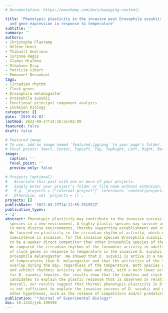```yaml
---
# Documentation: https://wowchemy.com/docs/managing-content/

title: 'Phenotypic plasticity in the invasive pest Drosophila suzukii: Activity rhythms
  and gene expression in response to temperature'
subtitle: ''
summary: ''
authors:
- Christophe Plantamp
- Hélène Henri
- Thibault Andrieux
- Corinne Régis
- Gladys Mialdea
- Stéphane Dray
- Patricia Gibert
- Emmanuel Desouhant
tags:
- Circadian rhythm
- Clock genes
- Drosophila melanogaster
- Drosophila suzukii
- Functional principal component analysis
- Invasion biology
categories: []
date: '2019-01-01'
lastmod: 2022-09-27T14:50:51+02:00
featured: false
draft: false

# Featured image
# To use, add an image named `featured.jpg/png` to your page's folder.
# Focal points: Smart, Center, TopLeft, Top, TopRight, Left, Right, BottomLeft, Bottom, BottomRight.
image:
  caption: ''
  focal_point: ''
  preview_only: false

# Projects (optional).
#   Associate this post with one or more of your projects.
#   Simply enter your project's folder or file name without extension.
#   E.g. `projects = ["internal-project"]` references `content/project/deep-learning/index.md`.
#   Otherwise, set `projects = []`.
projects: []
publishDate: '2022-09-27T14:12:55.931552Z'
publication_types:
- '2'
abstract: Phenotypic plasticity may contribute to the invasive success of an alien
  species in a new environment. A highly plastic species may survive and reproduce
  in more diverse environments, thereby supporting establishment and colonization.
  We focused on plasticity in the circadian rhythm of activity, which can favour species
  coexistence in invasion, for the invasive species Drosophila suzukii, which is expected
  to be a weaker direct competitor than other Drosophila species of the resident community.
  We compared the circadian rhythms of the locomotor activity in adults and the expression
  of clock genes in response to temperature in the invasive D. suzukii and the resident
  Drosophila melanogaster. We showed that D. suzukii is active in a narrower range
  of temperatures than D. melanogaster and that the activities of the two species
  overlap during the day, regardless of the temperature. Both species are diurnal
  and exhibit rhythmic activity at dawn and dusk, with a much lower activity at dawn
  for D. suzukii females. Our results show that the timeless and clock genes are good
  candidates to explain the plastic response that is observed in relation to temperature.
  Overall, our results suggest that thermal phenotypic plasticity in D. suzukii activity
  is not sufficient to explain the invasive success of D. suzukii and call for testing
  other hypotheses, such as the release of competitors and/or predators.
publication: '*Journal of Experimental Biology*'
doi: 10.1242/jeb.199398
---
```

